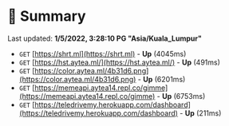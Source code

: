 # 📖 Summary
Last updated: **1/5/2022, 3:28:10 PG "Asia/Kuala_Lumpur"**

- `GET` [https://shrt.ml](https://shrt.ml) - **Up** (4045ms)
- `GET` [https://hst.aytea.ml/](https://hst.aytea.ml/) - **Up** (491ms)
- `GET` [https://color.aytea.ml/4b31d6.png](https://color.aytea.ml/4b31d6.png) - **Up** (6201ms)
- `GET` [https://memeapi.aytea14.repl.co/gimme](https://memeapi.aytea14.repl.co/gimme) - **Up** (6753ms)
- `GET` [https://teledrivemy.herokuapp.com/dashboard](https://teledrivemy.herokuapp.com/dashboard) - **Up** (211ms)
